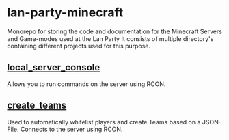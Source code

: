 # lan-party-minecraft
Monorepo for storing the code and documentation for the Minecraft Servers and Game-modes used at the Lan Party
It consists of multiple directory's containing different projects used for this purpose.

## [local_server_console](local_server_console)
Allows you to run commands on the server using RCON.

## [create_teams](create_teams)
Used to automatically whitelist players and create Teams based on a JSON-File. Connects to the server using RCON.